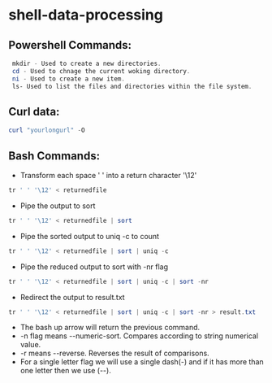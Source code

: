 # shell-data-processing
 
 ## Powershell Commands:
```Powershell
 mkdir - Used to create a new directories.
 cd - Used to chnage the current woking directory.
 ni - Used to create a new item.
 ls- Used to list the files and directories within the file system.

```
## Curl data:

```Powershell
curl "yourlongurl" -O 
```

## Bash Commands:

- Transform each space ' ' into a return character '\12'
```Powershell
tr ' ' '\12' < returnedfile
```
- Pipe the output to sort
```Powershell
tr ' ' '\12' < returnedfile | sort
```
- Pipe the sorted output to uniq -c to count
```Powershell
tr ' ' '\12' < returnedfile | sort | uniq -c
```
- Pipe the reduced output to sort with -nr flag
```Powershell
tr ' ' '\12' < returnedfile | sort | uniq -c | sort -nr
```
- Redirect the output to result.txt
```Powershell
tr ' ' '\12' < returnedfile | sort | uniq -c | sort -nr > result.txt
```

- The bash up arrow will return the previous command.
- -n flag means --numeric-sort. Compares according to string numerical value.
- -r means --reverse. Reverses the result of comparisons.
- For a single letter flag we will use a single dash(-) and if it has more than one letter then we use (--).



